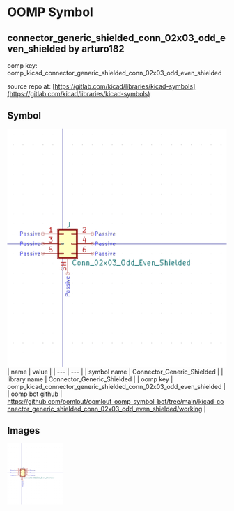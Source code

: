 # OOMP Symbol  
## connector_generic_shielded_conn_02x03_odd_even_shielded  by arturo182  
  
oomp key: oomp_kicad_connector_generic_shielded_conn_02x03_odd_even_shielded  
  
source repo at: [https://gitlab.com/kicad/libraries/kicad-symbols](https://gitlab.com/kicad/libraries/kicad-symbols)  
## Symbol  
  
[![working.png](working_600.png)](working.png)  
| name | value | 
| --- | --- | 
| symbol name | Connector_Generic_Shielded | 
| library name | Connector_Generic_Shielded | 
| oomp key | oomp_kicad_connector_generic_shielded_conn_02x03_odd_even_shielded | 
| oomp bot github | https://github.com/oomlout/oomlout_oomp_symbol_bot/tree/main/kicad_connector_generic_shielded_conn_02x03_odd_even_shielded/working | 
## Images  
  
[![working.png](working_140.png)](working.png)  
